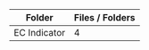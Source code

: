 | Folder       |   Files / Folders |
|--------------|-------------------|
| EC Indicator |                 4 |